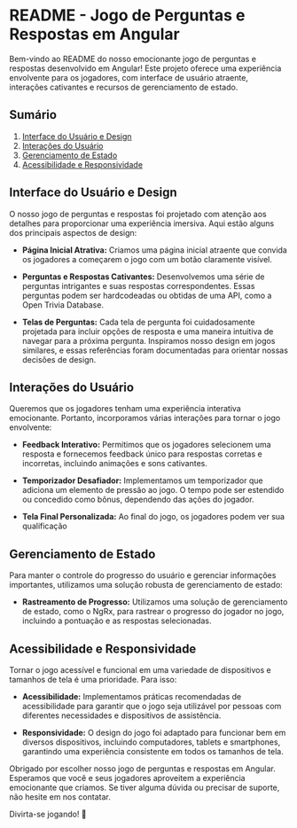 # README - Jogo de Perguntas e Respostas em Angular

Bem-vindo ao README do nosso emocionante jogo de perguntas e respostas desenvolvido em Angular! Este projeto oferece uma experiência envolvente para os jogadores, com interface de usuário atraente, interações cativantes e recursos de gerenciamento de estado.

## Sumário
1. [Interface do Usuário e Design](#interface-do-usuário-e-design)
2. [Interações do Usuário](#interações-do-usuário)
3. [Gerenciamento de Estado](#gerenciamento-de-estado)
4. [Acessibilidade e Responsividade](#acessibilidade-e-responsividade)

## Interface do Usuário e Design
O nosso jogo de perguntas e respostas foi projetado com atenção aos detalhes para proporcionar uma experiência imersiva. Aqui estão alguns dos principais aspectos de design:

- **Página Inicial Atrativa:** Criamos uma página inicial atraente que convida os jogadores a começarem o jogo com um botão claramente visível.

- **Perguntas e Respostas Cativantes:** Desenvolvemos uma série de perguntas intrigantes e suas respostas correspondentes. Essas perguntas podem ser hardcodeadas ou obtidas de uma API, como a Open Trivia Database.

- **Telas de Perguntas:** Cada tela de pergunta foi cuidadosamente projetada para incluir opções de resposta e uma maneira intuitiva de navegar para a próxima pergunta. Inspiramos nosso design em jogos similares, e essas referências foram documentadas para orientar nossas decisões de design.

## Interações do Usuário
Queremos que os jogadores tenham uma experiência interativa emocionante. Portanto, incorporamos várias interações para tornar o jogo envolvente:

- **Feedback Interativo:** Permitimos que os jogadores selecionem uma resposta e fornecemos feedback único para respostas corretas e incorretas, incluindo animações e sons cativantes.

- **Temporizador Desafiador:** Implementamos um temporizador que adiciona um elemento de pressão ao jogo. O tempo pode ser estendido ou concedido como bônus, dependendo das ações do jogador.


- **Tela Final Personalizada:** Ao final do jogo, os jogadores podem ver sua qualificação

## Gerenciamento de Estado
Para manter o controle do progresso do usuário e gerenciar informações importantes, utilizamos uma solução robusta de gerenciamento de estado:

- **Rastreamento de Progresso:** Utilizamos uma solução de gerenciamento de estado, como o NgRx, para rastrear o progresso do jogador no jogo, incluindo a pontuação e as respostas selecionadas.


## Acessibilidade e Responsividade
Tornar o jogo acessível e funcional em uma variedade de dispositivos e tamanhos de tela é uma prioridade. Para isso:

- **Acessibilidade:** Implementamos práticas recomendadas de acessibilidade para garantir que o jogo seja utilizável por pessoas com diferentes necessidades e dispositivos de assistência.

- **Responsividade:** O design do jogo foi adaptado para funcionar bem em diversos dispositivos, incluindo computadores, tablets e smartphones, garantindo uma experiência consistente em todos os tamanhos de tela.

Obrigado por escolher nosso jogo de perguntas e respostas em Angular. Esperamos que você e seus jogadores aproveitem a experiência emocionante que criamos. Se tiver alguma dúvida ou precisar de suporte, não hesite em nos contatar.

Divirta-se jogando! 🎉